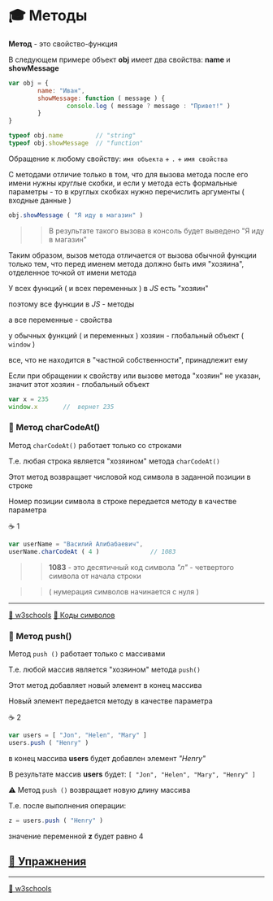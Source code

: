 # 🎓 Методы

**Метод** - это свойство-функция

В следующем примере объект  **obj**  имеет два свойства:  **name**  и  **showMessage**
```javascript
var obj = {
        name: "Иван",
        showMessage: function ( message ) {
                console.log ( message ? message : "Привет!" )
        }
}
```
```javascript
typeof obj.name         // "string"
typeof obj.showMessage  // "function"
```
Обращение к любому свойству:   ```имя объекта``` + ```.``` + ```имя свойства```

С методами отличие только в том, что для вызова метода после его имени нужны круглые скобки,
и если у метода есть формальные параметры - то в круглых скобках нужно перечислить аргументы 
( входные данные )
```javascript
obj.showMessage ( "Я иду в магазин" )
```
>>В результате такого вызова в консоль будет выведено  "Я иду в магазин"

Таким образом, вызов метода отличается от вызова обычной функции только тем,
что перед именем метода должно быть имя "хозяина", отделенное точкой от
имени метода

У всех функций ( и всех переменных ) в *JS* есть "хозяин"

поэтому все функции в *JS* - методы

а все переменные - свойства

у обычных функций ( и переменных ) хозяин - глобальный объект ( ```window``` )

все, что не находится в "частной собственности", принадлежит ему

Если при обращении к свойству или вызове метода "хозяин" не указан, значит этот хозяин - глобальный объект

```javascript
var x = 235
window.x       //  вернет 235
```

### 📝 Метод charCodeAt()

Метод ```charCodeAt()``` работает только со строками

Т.е. любая строка является "хозяином" метода ```charCodeAt()```

Этот метод возвращает числовой код символа в заданной позиции в строке

Номер позиции символа в строке передается методу в качестве параметра

☕ 1
```javascript
var userName = "Василий Алибабаевич",
userName.charCodeAt ( 4 )              // 1083
```
>>**1083** - это десятичный код символа *"л"* - четвертого символа от начала строки 

>>( нумерация символов начинается с нуля )

***
[🔗 w3schools](https://www.w3schools.com/jsref/jsref_charCodeAt.asp)
[🔗 Коды символов](https://www.ascii.cl/htmlcodes.htm)

### 📝 Метод push()

Метод  `push ()`  работает только с массивами

Т.е. любой массив является "хозяином" метода `push()`

Этот метод добавляет новый элемент в конец массива

Новый элемент передается методу в качестве параметра

☕ 2
```javascript
var users = [ "Jon", "Helen", "Mary" ]
users.push ( "Henry" ) 
```
в конец массива **users** будет добавлен элемент  *"Henry"* 

В результате массив **users** будет:  `[ "Jon", "Helen", "Mary", "Henry" ]`

⚠️ Метод `push ()` возвращает новую длину массива

Т.е. после выполнения операции:
```javascript 
z = users.push ( "Henry" ) 
```
значение переменной **z** будет равно 4

## [💼 Упражнения](https://docs.google.com/forms/d/e/1FAIpQLSfhSiifjcwm7tLhcQftjAXByl-O93y3o31i91wAMr-uvi-MzQ/viewform)

***
[🔗 w3schools](https://www.w3schools.com/jsref/jsref_push.asp)